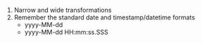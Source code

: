 1. Narrow and wide transformations
2. Remember the standard date and timestamp/datetime formats
    * yyyy-MM-dd
    * yyyy-MM-dd HH:mm:ss.SSS